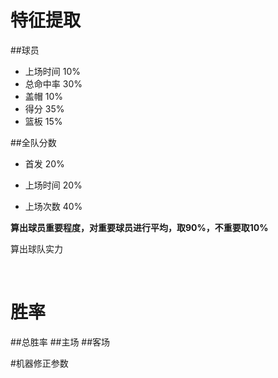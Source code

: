 # 特征提取
##球员

* 上场时间 10%
* 总命中率  30%
* 盖帽   10%
* 得分  35%
* 篮板 15%

##全队分数

* 首发 20%

* 上场时间 20%

* 上场次数 40%

**算出球员重要程度，对重要球员进行平均，取90%，不重要取10%**

算出球队实力

  ​

# 胜率
##总胜率
##主场
##客场

#机器修正参数



